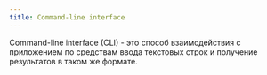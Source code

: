 ```yaml
---
title: Command-line interface
---
```


Command-line interface (CLI) - это способ взаимодействия с приложением по средствам ввода текстовых строк и получение результатов в таком же формате.